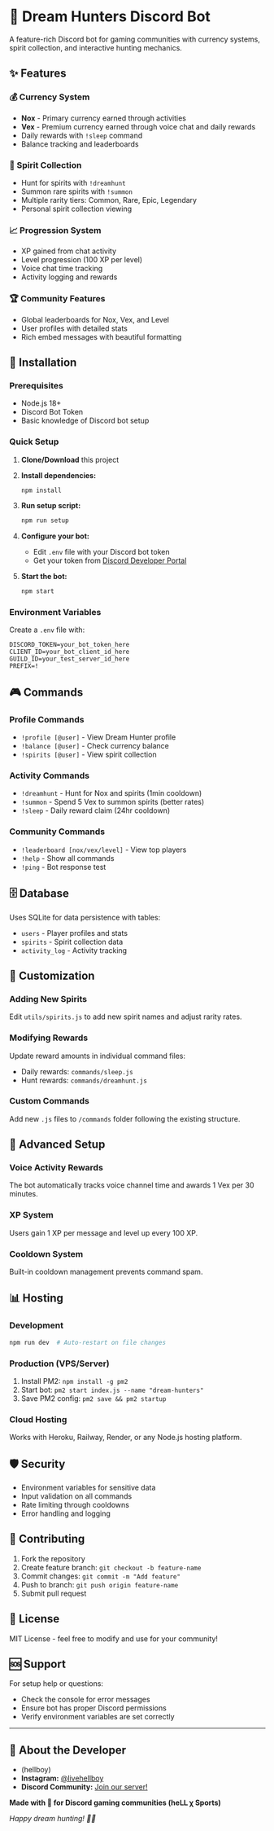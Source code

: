 # 🌙 Dream Hunters Discord Bot

A feature-rich Discord bot for gaming communities with currency systems, spirit collection, and interactive hunting mechanics.

## ✨ Features

### 💰 Currency System
- **Nox** - Primary currency earned through activities
- **Vex** - Premium currency earned through voice chat and daily rewards
- Daily rewards with `!sleep` command
- Balance tracking and leaderboards

### 👻 Spirit Collection
- Hunt for spirits with `!dreamhunt` 
- Summon rare spirits with `!summon`
- Multiple rarity tiers: Common, Rare, Epic, Legendary
- Personal spirit collection viewing

### 📈 Progression System
- XP gained from chat activity
- Level progression (100 XP per level)
- Voice chat time tracking
- Activity logging and rewards

### 🏆 Community Features
- Global leaderboards for Nox, Vex, and Level
- User profiles with detailed stats
- Rich embed messages with beautiful formatting

## 🚀 Installation

### Prerequisites
- Node.js 18+ 
- Discord Bot Token
- Basic knowledge of Discord bot setup

### Quick Setup

1. **Clone/Download** this project
2. **Install dependencies:**
   ```bash
   npm install
   ```

3. **Run setup script:**
   ```bash
   npm run setup
   ```

4. **Configure your bot:**
   - Edit `.env` file with your Discord bot token
   - Get your token from [Discord Developer Portal](https://discord.com/developers/applications)

5. **Start the bot:**
   ```bash
   npm start
   ```

### Environment Variables

Create a `.env` file with:

```env
DISCORD_TOKEN=your_bot_token_here
CLIENT_ID=your_bot_client_id_here
GUILD_ID=your_test_server_id_here
PREFIX=!
```

## 🎮 Commands

### Profile Commands
- `!profile [@user]` - View Dream Hunter profile
- `!balance [@user]` - Check currency balance  
- `!spirits [@user]` - View spirit collection

### Activity Commands  
- `!dreamhunt` - Hunt for Nox and spirits (1min cooldown)
- `!summon` - Spend 5 Vex to summon spirits (better rates)
- `!sleep` - Daily reward claim (24hr cooldown)

### Community Commands
- `!leaderboard [nox/vex/level]` - View top players
- `!help` - Show all commands
- `!ping` - Bot response test

## 🗄️ Database

Uses SQLite for data persistence with tables:
- `users` - Player profiles and stats
- `spirits` - Spirit collection data  
- `activity_log` - Activity tracking

## 🎨 Customization

### Adding New Spirits
Edit `utils/spirits.js` to add new spirit names and adjust rarity rates.

### Modifying Rewards
Update reward amounts in individual command files:
- Daily rewards: `commands/sleep.js`
- Hunt rewards: `commands/dreamhunt.js`

### Custom Commands
Add new `.js` files to `/commands` folder following the existing structure.

## 🔧 Advanced Setup

### Voice Activity Rewards
The bot automatically tracks voice channel time and awards 1 Vex per 30 minutes.

### XP System  
Users gain 1 XP per message and level up every 100 XP.

### Cooldown System
Built-in cooldown management prevents command spam.

## 📊 Hosting

### Development
```bash
npm run dev  # Auto-restart on file changes
```

### Production (VPS/Server)
1. Install PM2: `npm install -g pm2`
2. Start bot: `pm2 start index.js --name "dream-hunters"`
3. Save PM2 config: `pm2 save && pm2 startup`

### Cloud Hosting
Works with Heroku, Railway, Render, or any Node.js hosting platform.

## 🛡️ Security

- Environment variables for sensitive data
- Input validation on all commands
- Rate limiting through cooldowns
- Error handling and logging

## 🤝 Contributing

1. Fork the repository
2. Create feature branch: `git checkout -b feature-name`
3. Commit changes: `git commit -m "Add feature"`
4. Push to branch: `git push origin feature-name`
5. Submit pull request

## 📄 License

MIT License - feel free to modify and use for your community!

## 🆘 Support

For setup help or questions:
- Check the console for error messages
- Ensure bot has proper Discord permissions
- Verify environment variables are set correctly

---
## 👤 About the Developer

- (hellboy)
- **Instagram:** [@livehellboy](https://instagram.com/livehellboy)
- **Discord Community:** [Join our server!](https://discord.gg/ndNQFPCR66)

**Made with 💜 for Discord gaming communities (heᒪᒪ χ  Sports)**

*Happy dream hunting! 🌙✨*
